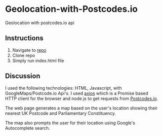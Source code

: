 # Geolocation-with-Postcodes.io
Geolocation with postcodes.io api

## Instructions

1. Navigate to [repo](https://github.com/rayray1/Geolocation-with-Postcodes.io.git)
2. Clone repo
3. Simply run index.html file

## Discussion

I used the following technologies: HTML, Javascript, with GoogleMaps/Postcode.io Api's.
I used [axios](https://github.com/axios/axios) which is a Promise based HTTP client for the browser and node.js to get requests from [Postcodes.io](https://github.com/axios/axios).

The web page generates a map based on the user's location showing their nearest UK Postcode and Parliamentary Constituency.

The map also prompts the user for their location using Google's Autocomplete search.

